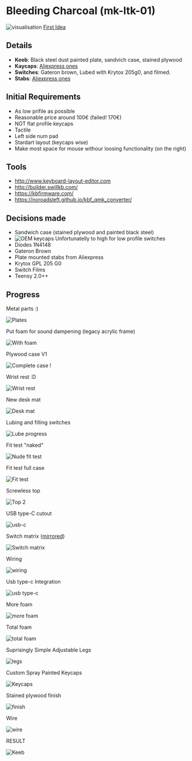 # Bleeding Charcoal (mk-ltk-01)

![visualisation](./images/mk-ltk-01-bleeding-charcoal.png)
[First Idea](./images/mk-ltk-01.png)

## Details
* **Keeb**: Black steel dust painted plate, sandvich case, stained plywood
* **Kaycaps**: [Aliexpress ones](https://www.aliexpress.com/item/1005001285224963.html?spm=a2g0s.9042311.0.0.27424c4dBEbhVW)
* **Switches**: Gateron brown, Lubed with Krytox 205g0, and filmed.
* **Stabs**: [Aliexpress ones](https://www.aliexpress.com/item/10000249766414.html?spm=a2g0s.9042311.0.0.27424c4dtrbYE2)

## Initial Requirements
* As low prifile as possible
* Reasonable price around 100€ (failed! 170€)
* NOT flat profile keycaps
* Tactile
* Left side num pad
* Stardart layout (keycaps wise)
* Make most space for mouse withour loosing functionality (on the right)

## Tools
* http://www.keyboard-layout-editor.com
* http://builder.swillkb.com/
* https://kbfirmware.com/
* https://noroadsleft.github.io/kbf_qmk_converter/

## Decisions made
* Sandwich case (stained plywood and painted black steel)
* ![OEM keycaps](./images/keycaps.png) 
  Unfortunatelly to high for low profile switches
* Diodes 1N4148
* Gateron Brown
* Plate mounted stabs from Aliexpress
* Krytox GPL 205 G0
* Switch Films
* Teensy 2.0++

## Progress


Metal parts :) 

![Plates](./images/plate-and-bottom.jpg)


Put foam for sound dampening (legacy acrylic frame)

![With foam](./images/with-foam.jpg)


Plywood case V1

![Complete case !](./images/complete-case-1.jpg)


Wrist rest :D 

![Wrist rest](./images/wrist-rest.jpg)


New desk mat

![Desk mat](./images/desk-mat.jpg)


Lubing and filling switches

![Lube progress](./images/lube-progress.jpg)


Fit test "naked"

![Nude fit test](./images/test-fit-01.jpg)


Fit test full case

![Fit test](./images/fit-test-02.jpg)


Screwless top

![Top 2](./images/top-2.jpg)


USB type-C cutout

![usb-c](./images/usb-c.jpg)


Switch matrix ([mirrored](./images/switch-matrix-mirror.png))

![Switch matrix](./images/switch-matrix.png)


Wiring

![wiring](./images/wiring.jpg)


Usb type-c Integration

![usb type-c](./images/usb-c-integration.jpg)


More foam

![more foam](./images/more-foam.jpg)


Total foam

![total foam](./images/how-cramped-it-is.jpg)


Suprisingly Simple Adjustable Legs

![legs](./images/legs.jpg)


Custom Spray Painted Keycaps

![Keycaps](./images/custom-keycaps.jpg)


Stained plywood finish

![finish](./images/stained-plywood.jpg)


Wire

![wire](./images/wire.jpg)


RESULT

![Keeb](./bleeding-charcoal.jpg)